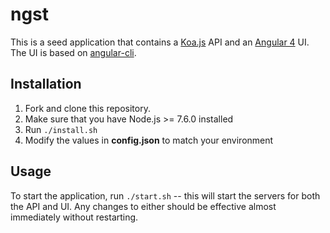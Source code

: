 # ngst

This is a seed application that contains a [Koa.js](http://koajs.com/) API and an [Angular 4](http://angular.io) UI.  The UI is based on [angular-cli](https://github.com/angular/angular-cli).

## Installation

1. Fork and clone this repository.
1. Make sure that you have Node.js >= 7.6.0 installed
1. Run `./install.sh`
1. Modify the values in **config.json** to match your environment

## Usage

To start the application, run `./start.sh` -- this will start the servers for both the API and UI. Any changes to either should be effective almost immediately without restarting.